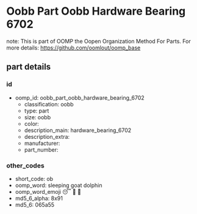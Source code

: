 # Oobb Part Oobb Hardware Bearing 6702  

note: This is part of OOMP the Oopen Organization Method For Parts. For more details: https://github.com/oomlout/oomp_base

##  part details





### id
* oomp_id: oobb_part_oobb_hardware_bearing_6702
  * classification: oobb
  * type: part
  * size: oobb
  * color: 
  * description_main: hardware_bearing_6702
  * description_extra: 
  * manufacturer: 
  * part_number: 

### other_codes
* short_code: ob
* oomp_word: sleeping goat dolphin
* oomp_word_emoji :sleeping: :goat: :dolphin:
* md5_6_alpha: 8x91
* md5_6: 065a55